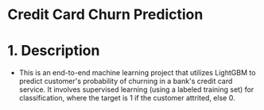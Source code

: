 # Credit Card Churn Prediction

# 1. Description
- This is an end-to-end machine learning project that utilizes LightGBM to predict customer's probability of churning in a bank's credit card service. It involves supervised learning (using a labeled training set) for classification, where the target is 1 if the customer attrited, else 0.
